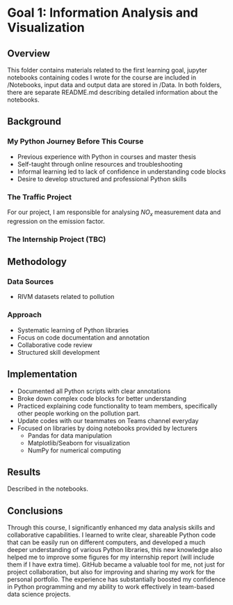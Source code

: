 # Goal 1: Information Analysis and Visualization

## Overview
This folder contains materials related to the first learning goal, jupyter notebooks containing codes I wrote for the course are included in /Notebooks, input data and output data are stored in /Data. In both folders, there are separate README.md describing detailed information about the notebooks.

## Background
### My Python Journey Before This Course
- Previous experience with Python in courses and master thesis
- Self-taught through online resources and troubleshooting
- Informal learning led to lack of confidence in understanding code blocks
- Desire to develop structured and professional Python skills
  
### The Traffic Project
For our project, I am responsible for analysing $NO_x$ measurement data and regression on the emission factor.
 
### The Internship Project (TBC)

## Methodology
### Data Sources
- RIVM datasets related to pollution

### Approach
- Systematic learning of Python libraries
- Focus on code documentation and annotation
- Collaborative code review
- Structured skill development

## Implementation
- Documented all Python scripts with clear annotations
- Broke down complex code blocks for better understanding
- Practiced explaining code functionality to team members, specifically other people working on the pollution part.
- Update codes with our teammates on Teams channel everyday
- Focused on libraries by doing notebooks provided by lecturers
  - Pandas for data manipulation
  - Matplotlib/Seaborn for visualization
  - NumPy for numerical computing

## Results
Described in the notebooks.

## Conclusions
Through this course, I significantly enhanced my data analysis skills and collaborative capabilities. I learned to write clear, shareable Python code that can be easily run on different computers, and developed a much deeper understanding of various Python libraries, this new knowledge also helped me to improve some figures for my internship report (will include them if I have extra time). GitHub became a valuable tool for me, not just for project collaboration, but also for improving and sharing my work for the personal portfolio. The experience has substantially boosted my confidence in Python programming and my ability to work effectively in team-based data science projects.
